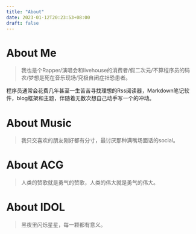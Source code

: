 ```yaml
---
title: "About"
date: 2023-01-12T20:23:53+08:00
draft: false
---
```


# About Me
> 我也是个Rapper/演唱会和livehouse的消费者/假二次元/不算程序员的码农/梦想是死在音乐现场/究极自闭症社恐患者。

程序员通常会花费几年甚至一生苦苦寻找理想的Rss阅读器，Markdown笔记软件，blog框架和主题，伴随着无数次想自己动手写一个的冲动。

# About Music
> 我只交喜欢的朋友刚好都有分寸，最讨厌那种满嘴场面话的social。

# About ACG
> 人类的赞歌就是勇气的赞歌，人类的伟大就是勇气的伟大。

# About IDOL
> 黑夜里闪烁星星，每一颗都有意义。
